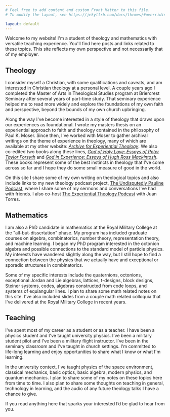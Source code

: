 ```yaml
---
# Feel free to add content and custom Front Matter to this file.
# To modify the layout, see https://jekyllrb.com/docs/themes/#overriding-theme-defaults

layout: default
---
```


Welcome to my website! I'm a student of theology and mathematics with versatile teaching experience. You'll find here posts and links related to these topics. This site reflects my own perspective and not necessarily that of my employer.  

## Theology 

I consider myself a Christian, with some qualifications and caveats, and am interested in Christian theology at a personal level. A couple years ago I completed the Master of Arts in Theological Studies program at Briercrest Seminary after several years of part-time study. That seminary experience helped me to read more widely and explore the foundations of my own faith and perspective, beyond the bounds of my own church upbringing.

Along the way I've become interested in a style of theology that draws upon our experiences as foundational. I wrote my masters thesis on an experiential approach to faith and theology contained in the philosophy of Paul K. Moser. Since then, I've worked with Moser to gather archival writings on the theme of experience in theology, many of which are available at my other website: [*Archive for Experiential Theology*](https://experientialtheology.hcommons.org/). We also co-edited two books along these lines, [*God of Holy Love: Essays of Peter Taylor Forsyth*](https://wipfandstock.com/god-of-holy-love.html) and [*God in Experience: Essays of Hugh Ross Mackintosh*](https://wipfandstock.com/god-in-experience.html). These books represent some of the best instincts in theology that I've come across so far and I hope they do some small measure of good in the world. 

On this site I share some of my own writing on theological topics and also include links to my new theology podcast project, [The Undisputedly Pauline Podcast](https://anchor.fm/ben-nasmith), where I share some of my sermons and conversations I've had with friends. I also co-host [The Experiential Theology Podcast](https://anchor.fm/experientialtheology) with Juan Torres.  

## Mathematics

I am also a PhD candidate in mathematics at the Royal Military College at the "all-but-dissertation" phase. My program has included graduate courses on algebra, combinatorics, number theory, representation theory, and machine learning. I began my PhD program interested in the octonion algebra and possible connections to the standard model of particle physics. My interests have wandered slightly along the way, but I still hope to find a connection between the physics that we actually have and exceptional or sporadic structures in combinatorics. 

Some of my specific interests include the quaternions, octonions, exceptional Jordan and Lie algebras, lattices, t-designs, block designs, Steiner systems, codes, algebras constructed from code loops, and systems of equiangular lines. I plan to share some math related notes on this site. I've also included slides from a couple math related colloquia that I've delivered at the Royal Military College in recent years. 

## Teaching

I've spent most of my career as a student or as a teacher. I have been a physics student and I've taught university physics. I've been a military student pilot and I've been a military flight instructor. I've been in the seminary classroom and I've taught in church settings. I'm committed to life-long learning and enjoy opportunities to share what I know or what I'm learning. 

In the university context, I've taught physics of the space environment, classical mechanics, basic optics, basic algebra, modern physics, and quantum mechanics. I plan to share some of my notes on these topics here from time to time. I also plan to share some thoughts on teaching in general, technology in learning, and the audio of any future theology talks I have a chance to give.  

If you read anything here that sparks your interested I’d be glad to hear from you.


